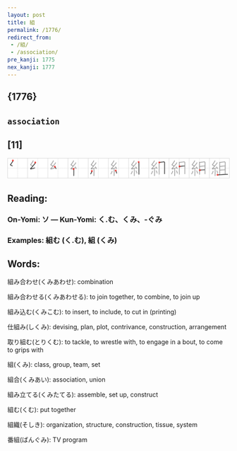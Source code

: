 ```yaml
---
layout: post
title: 組
permalink: /1776/
redirect_from:
 - /組/
 - /association/
pre_kanji: 1775
nex_kanji: 1777
---
```


## {1776}

## `association`

## [11]

<div class="stroke"><img src="../images/E7B584.png" /></div>

## Reading:

### On-Yomi: ソ &mdash; Kun-Yomi: く.む、くみ、-ぐみ

### Examples: 組む (く.む), 組 (くみ)

## Words:

組み合わせ(くみあわせ): combination

組み合わせる(くみあわせる): to join together, to combine, to join up

組み込む(くみこむ): to insert, to include, to cut in (printing)

仕組み(しくみ): devising, plan, plot, contrivance, construction, arrangement

取り組む(とりくむ): to tackle, to wrestle with, to engage in a bout, to come to grips with

組(くみ): class, group, team, set

組合(くみあい): association, union

組み立てる(くみたてる): assemble, set up, construct

組む(くむ): put together

組織(そしき): organization, structure, construction, tissue, system

番組(ばんぐみ): TV program
